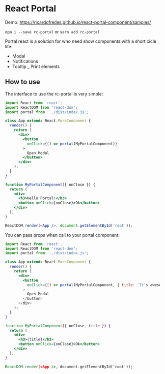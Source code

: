 # React Portal

Demo: https://ricardofredes.github.io/react-portal-component/samples/

`npm i --save rc-portal` or `yarn add rc-portal`

Portal react is a solution for who need show components with a short cicle life:
- Modal
- Notifications
- Tooltip
_ Print elements


## How to use

The interface to use the rc-portal is very simple:

```jsx
import React from 'react';
import ReactDOM from 'react-dom';
import portal from '../dist/index.js';

class App extends React.PureComponent {
  render() {
    return (
      <div>
        <button
          onClick={() => portal(MyPortalComponent)}
        >
          Open Modal
        </button>
      </div>
    );
  }
}

function MyPortalComponent({ onClose }) {
  return (
    <div>
      <h3>Hello Portal!</h3>
      <button onClick={onClose}>Ok</button>
    </div>
  );
}

ReactDOM.render(<App />, document.getElementById('root'));
```

You can pass props when call to your portal component:

```jsx
import React from 'react';
import ReactDOM from 'react-dom';
import portal from '../dist/index.js';

class App extends React.PureComponent {
  render() {
    return (
      <div>
        <button
          onClick={() => portal(MyPortalComponent, { title: 'It's awesome!' })}
        >
          Open Modal
        </button>
      </div>
    );
  }
}

function MyPortalComponent({ onClose, title }) {
  return (
    <div>
      <h3>{title}</h3>
      <button onClick={onClose}>Ok</button>
    </div>
  );
}

ReactDOM.render(<App />, document.getElementById('root'));
```

